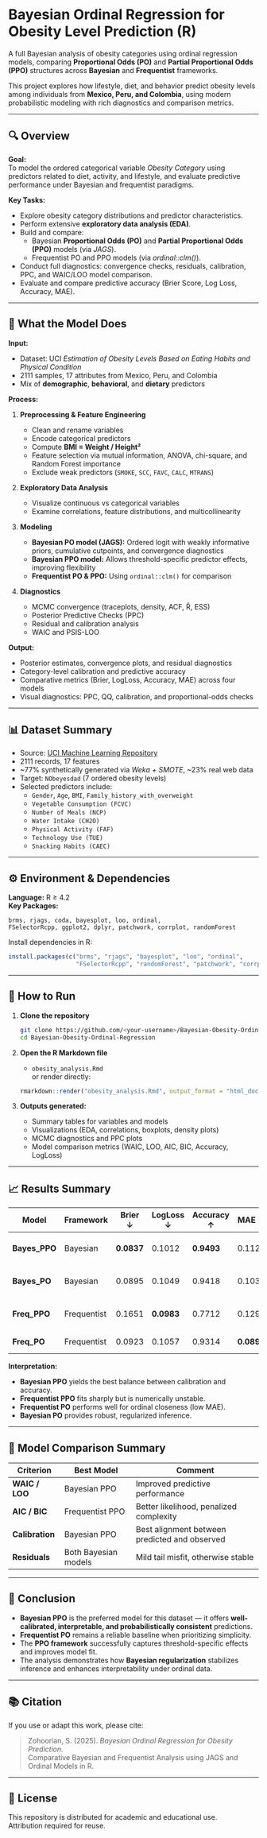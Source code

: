 # Bayesian Ordinal Regression for Obesity Level Prediction (R)

A full Bayesian analysis of obesity categories using ordinal regression models, comparing **Proportional Odds (PO)** and **Partial Proportional Odds (PPO)** structures across **Bayesian** and **Frequentist** frameworks.  

This project explores how lifestyle, diet, and behavior predict obesity levels among individuals from **Mexico, Peru, and Colombia**, using modern probabilistic modeling with rich diagnostics and comparison metrics.

---

## 🔍 Overview

**Goal:**  
To model the ordered categorical variable *Obesity Category* using predictors related to diet, activity, and lifestyle, and evaluate predictive performance under Bayesian and frequentist paradigms.

**Key Tasks:**
- Explore obesity category distributions and predictor characteristics.  
- Perform extensive **exploratory data analysis (EDA)**.  
- Build and compare:
  - Bayesian **Proportional Odds (PO)** and **Partial Proportional Odds (PPO)** models (via *JAGS*).  
  - Frequentist PO and PPO models (via *ordinal::clm()*).  
- Conduct full diagnostics: convergence checks, residuals, calibration, PPC, and WAIC/LOO model comparison.  
- Evaluate and compare predictive accuracy (Brier Score, Log Loss, Accuracy, MAE).

---

## 🧠 What the Model Does

**Input:**  
- Dataset: UCI *Estimation of Obesity Levels Based on Eating Habits and Physical Condition*  
- 2111 samples, 17 attributes from Mexico, Peru, and Colombia  
- Mix of **demographic**, **behavioral**, and **dietary** predictors  

**Process:**  
1. **Preprocessing & Feature Engineering**
   - Clean and rename variables  
   - Encode categorical predictors  
   - Compute **BMI = Weight / Height²**  
   - Feature selection via mutual information, ANOVA, chi-square, and Random Forest importance  
   - Exclude weak predictors (`SMOKE`, `SCC`, `FAVC`, `CALC`, `MTRANS`)  

2. **Exploratory Data Analysis**
   - Visualize continuous vs categorical variables  
   - Examine correlations, feature distributions, and multicollinearity  

3. **Modeling**
   - **Bayesian PO model (JAGS):** Ordered logit with weakly informative priors, cumulative cutpoints, and convergence diagnostics  
   - **Bayesian PPO model:** Allows threshold-specific predictor effects, improving flexibility  
   - **Frequentist PO & PPO:** Using `ordinal::clm()` for comparison  

4. **Diagnostics**
   - MCMC convergence (traceplots, density, ACF, R̂, ESS)  
   - Posterior Predictive Checks (PPC)  
   - Residual and calibration analysis  
   - WAIC and PSIS-LOO  

**Output:**  
- Posterior estimates, convergence plots, and residual diagnostics  
- Category-level calibration and predictive accuracy  
- Comparative metrics (Brier, LogLoss, Accuracy, MAE) across four models  
- Visual diagnostics: PPC, QQ, calibration, and proportional-odds checks  

---

## 📊 Dataset Summary

- Source: [UCI Machine Learning Repository](https://archive.ics.uci.edu/dataset/544/estimation+of+obesity+levels+based+on+eating+habits+and+physical+condition)  
- 2111 records, 17 features  
- ~77% synthetically generated via *Weka + SMOTE*, ~23% real web data  
- Target: `NObeyesdad` (7 ordered obesity levels)  
- Selected predictors include:
  - `Gender`, `Age`, `BMI`, `Family_history_with_overweight`
  - `Vegetable Consumption (FCVC)`
  - `Number of Meals (NCP)`
  - `Water Intake (CH2O)`
  - `Physical Activity (FAF)`
  - `Technology Use (TUE)`
  - `Snacking Habits (CAEC)`

---

## ⚙️ Environment & Dependencies

**Language:** R ≥ 4.2  
**Key Packages:**
```
brms, rjags, coda, bayesplot, loo, ordinal, 
FSelectorRcpp, ggplot2, dplyr, patchwork, corrplot, randomForest
```

Install dependencies in R:

```r
install.packages(c("brms", "rjags", "bayesplot", "loo", "ordinal",
                   "FSelectorRcpp", "randomForest", "patchwork", "corrplot"))
```

---

## 🚀 How to Run

1. **Clone the repository**
   ```bash
   git clone https://github.com/<your-username>/Bayesian-Obesity-Ordinal-Regression.git
   cd Bayesian-Obesity-Ordinal-Regression
   ```

2. **Open the R Markdown file**
   - `obesity_analysis.Rmd`  
   or render directly:
   ```r
   rmarkdown::render("obesity_analysis.Rmd", output_format = "html_document")
   ```

3. **Outputs generated:**
   - Summary tables for variables and models  
   - Visualizations (EDA, correlations, boxplots, density plots)  
   - MCMC diagnostics and PPC plots  
   - Model comparison metrics (WAIC, LOO, AIC, BIC, Accuracy, LogLoss)

---

## 📈 Results Summary

| Model | Framework | Brier ↓ | LogLoss ↓ | Accuracy ↑ | MAE ↓ | Notes |
|-------|------------|---------|------------|-------------|--------|--------|
| **Bayes_PPO** | Bayesian | **0.0837** | 0.1012 | **0.9493** | 0.112 | Best calibration and accuracy |
| **Bayes_PO** | Bayesian | 0.0895 | 0.1049 | 0.9418 | 0.103 | Stable and interpretable baseline |
| **Freq_PPO** | Frequentist | 0.1651 | **0.0983** | 0.7712 | 0.129 | Sharp but unstable (singularities) |
| **Freq_PO** | Frequentist | 0.0923 | 0.1057 | 0.9314 | **0.0898** | Best ordinal distance |

**Interpretation:**  
- **Bayesian PPO** yields the best balance between calibration and accuracy.  
- **Frequentist PPO** fits sharply but is numerically unstable.  
- **Frequentist PO** performs well for ordinal closeness (low MAE).  
- **Bayesian PO** provides robust, regularized inference.

---

## 🧩 Model Comparison Summary

| Criterion | Best Model | Comment |
|------------|-------------|----------|
| **WAIC / LOO** | Bayesian PPO | Improved predictive performance |
| **AIC / BIC** | Frequentist PPO | Better likelihood, penalized complexity |
| **Calibration** | Bayesian PPO | Best alignment between predicted and observed |
| **Residuals** | Both Bayesian models | Mild tail misfit, otherwise stable |

---

## 🧾 Conclusion

- **Bayesian PPO** is the preferred model for this dataset — it offers **well-calibrated, interpretable, and probabilistically consistent** predictions.  
- **Frequentist PO** remains a reliable baseline when prioritizing simplicity.  
- The **PPO framework** successfully captures threshold-specific effects and improves model fit.  
- The analysis demonstrates how **Bayesian regularization** stabilizes inference and enhances interpretability under ordinal data.

---

## 📚 Citation

If you use or adapt this work, please cite:

> Zohoorian, S. (2025). *Bayesian Ordinal Regression for Obesity Prediction.*  
> Comparative Bayesian and Frequentist Analysis using JAGS and Ordinal Models in R.

---

## 📄 License

This repository is distributed for academic and educational use.  
Attribution required for reuse.
